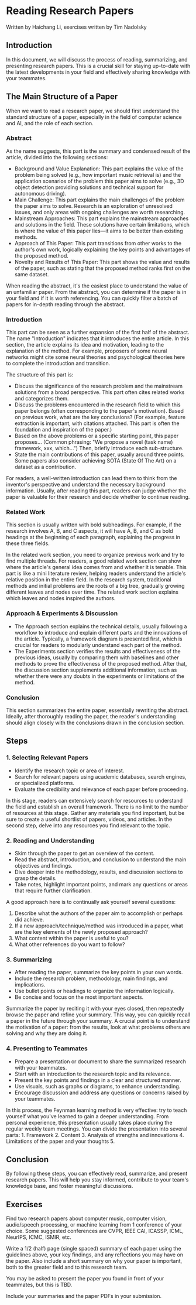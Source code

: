 # Reading Research Papers

Written by Haichang Li, exercises written by Tim Nadolsky

## Introduction
In this document, we will discuss the process of reading, summarizing, and presenting research papers. This is a crucial skill for staying up-to-date with the latest developments in your field and effectively sharing knowledge with your teammates.

## The Main Structure of a Paper
When we want to read a research paper, we should first understand the standard structure of a paper, especially in the field of computer science and AI, and the role of each section.

### Abstract
As the name suggests, this part is the summary and condensed result of the article, divided into the following sections:
- Background and Value Explanation: This part explains the value of the problem being solved (e.g., how important music retrieval is) and the application scenarios of the problem this paper aims to solve (e.g., 3D object detection providing solutions and technical support for autonomous driving).
- Main Challenge: This part explains the main challenges of the problem the paper aims to solve. Research is an exploration of unresolved issues, and only areas with ongoing challenges are worth researching.
- Mainstream Approaches: This part explains the mainstream approaches and solutions in the field. These solutions have certain limitations, which is where the value of this paper lies—it aims to be better than existing methods.
- Approach of This Paper: This part transitions from other works to the author's own work, logically explaining the key points and advantages of the proposed method.
- Novelty and Results of This Paper: This part shows the value and results of the paper, such as stating that the proposed method ranks first on the same dataset.

When reading the abstract, it's the easiest place to understand the value of an unfamiliar paper. From the abstract, you can determine if the paper is in your field and if it is worth referencing. You can quickly filter a batch of papers for in-depth reading through the abstract.

### Introduction
This part can be seen as a further expansion of the first half of the abstract. The name "Introduction" indicates that it introduces the entire article. In this section, the article explains its idea and motivation, leading to the explanation of the method. For example, proposers of some neural networks might cite some neural theories and psychological theories here to complete the introduction and transition.

The structure of this part is:
- Discuss the significance of the research problem and the mainstream solutions from a broad perspective. This part often cites related works and categorizes them.
- Discuss the problems encountered in the research field to which this paper belongs (often corresponding to the paper's motivation). Based on previous work, what are the key conclusions? (For example, feature extraction is important, with citations attached. This part is often the foundation and inspiration of the paper.)
- Based on the above problems or a specific starting point, this paper proposes... (Common phrasing: "We propose a novel (task name) framework, xxx, which...") Then, briefly introduce each sub-structure.
- State the main contributions of this paper, usually around three points. Some papers also consider achieving SOTA (State Of The Art) on a dataset as a contribution.

For readers, a well-written introduction can lead them to think from the inventor's perspective and understand the necessary background information. Usually, after reading this part, readers can judge whether the paper is valuable for their research and decide whether to continue reading.

### Related Work
This section is usually written with bold subheadings. For example, if the research involves A, B, and C aspects, it will have A, B, and C as bold headings at the beginning of each paragraph, explaining the progress in these three fields.

In the related work section, you need to organize previous work and try to find multiple threads. For readers, a good related work section can show where the article's general idea comes from and whether it is tenable. This part is like a mini literature review, helping readers understand the article's relative position in the entire field. In the research system, traditional methods and initial problems are the roots of a big tree, gradually growing different leaves and nodes over time. The related work section explains which leaves and nodes inspired the authors.

### Approach & Experiments & Discussion
- The Approach section explains the technical details, usually following a workflow to introduce and explain different parts and the innovations of the article. Typically, a framework diagram is presented first, which is crucial for readers to modularly understand each part of the method.
- The Experiments section verifies the results and effectiveness of the previous ideas, usually by comparing them with baselines and other methods to prove the effectiveness of the proposed method. After that, the discussion section supplements additional information, such as whether there were any doubts in the experiments or limitations of the method.

### Conclusion
This section summarizes the entire paper, essentially rewriting the abstract. Ideally, after thoroughly reading the paper, the reader's understanding should align closely with the conclusions drawn in the conclusion section.

## Steps

### 1. Selecting Relevant Papers
- Identify the research topic or area of interest.
- Search for relevant papers using academic databases, search engines, or specialized platforms.
- Evaluate the credibility and relevance of each paper before proceeding.

In this stage, readers can extensively search for resources to understand the field and establish an overall framework. There is no limit to the number of resources at this stage. Gather any materials you find important, but be sure to create a useful shortlist of papers, videos, and articles. In the second step, delve into any resources you find relevant to the topic.

### 2. Reading and Understanding
- Skim through the paper to get an overview of the content.
- Read the abstract, introduction, and conclusion to understand the main objectives and findings.
- Dive deeper into the methodology, results, and discussion sections to grasp the details.
- Take notes, highlight important points, and mark any questions or areas that require further clarification.

A good approach here is to continually ask yourself several questions:
1. Describe what the authors of the paper aim to accomplish or perhaps did achieve.
2. If a new approach/technique/method was introduced in a paper, what are the key elements of the newly proposed approach?
3. What content within the paper is useful to you?
4. What other references do you want to follow?

### 3. Summarizing
- After reading the paper, summarize the key points in your own words.
- Include the research problem, methodology, main findings, and implications.
- Use bullet points or headings to organize the information logically.
- Be concise and focus on the most important aspects.

Summarize the paper by reciting it with your eyes closed, then repeatedly browse the paper and refine your summary. This way, you can quickly recall a paper in the future through your summary. A crucial point is to understand the motivation of a paper: from the results, look at what problems others are solving and why they are doing it.

### 4. Presenting to Teammates
- Prepare a presentation or document to share the summarized research with your teammates.
- Start with an introduction to the research topic and its relevance.
- Present the key points and findings in a clear and structured manner.
- Use visuals, such as graphs or diagrams, to enhance understanding.
- Encourage discussion and address any questions or concerns raised by your teammates.

In this process, the Feynman learning method is very effective: try to teach yourself what you've learned to gain a deeper understanding. From personal experience, this presentation usually takes place during the regular weekly team meetings. You can divide the presentation into several parts: 1. Framework 2. Content 3. Analysis of strengths and innovations 4. Limitations of the paper and your thoughts 5.

## Conclusion
By following these steps, you can effectively read, summarize, and present research papers. This will help you stay informed, contribute to your team's knowledge base, and foster meaningful discussions.

## Exercises

Find two research papers about computer music, computer vision, audio/speech processing, or machine learning from 1 conference of your choice. Some suggested conferences are CVPR, IEEE CAI, ICASSP, ICML, NeurIPS, ICMC, ISMIR, etc.

Write a 1/2 (half) page (single spaced) summary of each paper using the guidelines above, your key findings, and any reflections you may have on the paper. Also include a short summary on why your paper is important, both to the greater field and to this research team.

You may be asked to present the paper you found in front of your teammates, but this is TBD.

Include your summaries and the paper PDFs in your submission.
